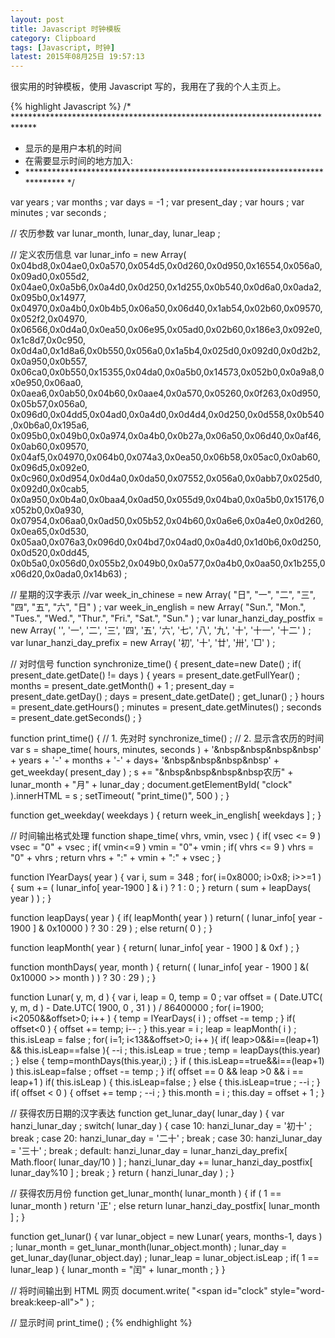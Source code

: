 ```yaml
---
layout: post
title: Javascript 时钟模板
category: Clipboard
tags: [Javascript, 时钟]
latest: 2015年08月25日 19:57:13
---
```


很实用的时钟模板，使用 Javascript 写的，我用在了我的个人主页上。

{% highlight Javascript %}
/* *****************************************************************************
* 显示的是用户本机的时间
* 在需要显示时间的地方加入: <script language="javascript" src="./js/clock.js"></script>
* ***************************************************************************** */

var years ;
var months ;
var days = -1 ;
var present_day ;
var hours ;
var minutes ;
var seconds ;

// 农历参数
var lunar_month, lunar_day, lunar_leap ;

// 定义农历信息
var lunar_info = new Array( 
0x04bd8,0x04ae0,0x0a570,0x054d5,0x0d260,0x0d950,0x16554,0x056a0,0x09ad0,0x055d2,
0x04ae0,0x0a5b6,0x0a4d0,0x0d250,0x1d255,0x0b540,0x0d6a0,0x0ada2,0x095b0,0x14977,
0x04970,0x0a4b0,0x0b4b5,0x06a50,0x06d40,0x1ab54,0x02b60,0x09570,0x052f2,0x04970,
0x06566,0x0d4a0,0x0ea50,0x06e95,0x05ad0,0x02b60,0x186e3,0x092e0,0x1c8d7,0x0c950,
0x0d4a0,0x1d8a6,0x0b550,0x056a0,0x1a5b4,0x025d0,0x092d0,0x0d2b2,0x0a950,0x0b557,
0x06ca0,0x0b550,0x15355,0x04da0,0x0a5b0,0x14573,0x052b0,0x0a9a8,0x0e950,0x06aa0,
0x0aea6,0x0ab50,0x04b60,0x0aae4,0x0a570,0x05260,0x0f263,0x0d950,0x05b57,0x056a0,
0x096d0,0x04dd5,0x04ad0,0x0a4d0,0x0d4d4,0x0d250,0x0d558,0x0b540,0x0b6a0,0x195a6,
0x095b0,0x049b0,0x0a974,0x0a4b0,0x0b27a,0x06a50,0x06d40,0x0af46,0x0ab60,0x09570,
0x04af5,0x04970,0x064b0,0x074a3,0x0ea50,0x06b58,0x05ac0,0x0ab60,0x096d5,0x092e0,
0x0c960,0x0d954,0x0d4a0,0x0da50,0x07552,0x056a0,0x0abb7,0x025d0,0x092d0,0x0cab5,
0x0a950,0x0b4a0,0x0baa4,0x0ad50,0x055d9,0x04ba0,0x0a5b0,0x15176,0x052b0,0x0a930,
0x07954,0x06aa0,0x0ad50,0x05b52,0x04b60,0x0a6e6,0x0a4e0,0x0d260,0x0ea65,0x0d530,
0x05aa0,0x076a3,0x096d0,0x04bd7,0x04ad0,0x0a4d0,0x1d0b6,0x0d250,0x0d520,0x0dd45,
0x0b5a0,0x056d0,0x055b2,0x049b0,0x0a577,0x0a4b0,0x0aa50,0x1b255,0x06d20,0x0ada0,0x14b63) ;

// 星期的汉字表示
//var week_in_chinese = new Array( "日", "一", "二", "三", "四", "五", "六", "日" ) ;
var week_in_english = new Array( "Sun.", "Mon.", "Tues.", "Wed.", "Thur.", "Fri.", "Sat.", "Sun." ) ;
var lunar_hanzi_day_postfix = new Array( '', '一', '二', '三', '四', '五', '六', '七', '八', '九', '十', '十一', '十二' ) ;
var lunar_hanzi_day_prefix = new Array( '初', '十', '廿', '卅', '□' ) ;

// 对时信号
function synchronize_time() {
	present_date=new Date() ;
	if( present_date.getDate() != days ) {
		years = present_date.getFullYear() ;
		months = present_date.getMonth() + 1 ;
		present_day = present_date.getDay() ; 
		days = present_date.getDate() ;
		get_lunar() ;
	}
	hours = present_date.getHours() ;
	minutes = present_date.getMinutes() ;
	seconds = present_date.getSeconds() ;
}

function print_time() {
	// 1. 先对时
	synchronize_time() ;
	// 2. 显示含农历的时间
	var s = shape_time( hours, minutes, seconds ) + '&nbsp&nbsp&nbsp&nbsp' + years + '-' + months + '-' + days+ '&nbsp&nbsp&nbsp&nbsp' + get_weekday( present_day ) ;
	s += "&nbsp&nbsp&nbsp&nbsp农历" + lunar_month + "月" + lunar_day ;
	document.getElementById( "clock" ).innerHTML = s ;
	setTimeout( "print_time()", 500 ) ;
}

function get_weekday( weekdays ) { 
	return week_in_english[ weekdays ] ;
}

// 时间输出格式处理
function shape_time( vhrs, vmin, vsec ) {
	if( vsec <= 9 ) vsec = "0" + vsec ;
	if( vmin<=9 ) vmin = "0"+ vmin ;
	if( vhrs <= 9 ) vhrs = "0" + vhrs ;
	return vhrs + ":" + vmin + ":" + vsec ;
}

function lYearDays( year ) {
	var i, sum = 348 ;
	for( i=0x8000; i>0x8; i>>=1 ) {
		sum += ( lunar_info[ year-1900 ] & i ) ? 1 : 0 ;
	}
	return ( sum + leapDays( year ) ) ;
}

function leapDays( year ) {
	if( leapMonth( year ) ) return( ( lunar_info[ year - 1900 ] & 0x10000 ) ? 30 : 29 ) ;
	else return( 0 ) ;
}

function leapMonth( year ) {
	return( lunar_info[ year - 1900 ] & 0xf ) ;
}

function monthDays( year, month ) {
	return( ( lunar_info[ year - 1900 ] &( 0x10000 >> month ) ) ? 30 : 29 ) ;
}

function Lunar( y, m, d ) {
	var i, leap = 0, temp = 0 ;
	var offset = ( Date.UTC( y, m, d ) - Date.UTC( 1900, 0 , 31 ) ) / 86400000 ;
	for( i=1900; i<2050&&offset>0; i++ ) { 
		temp = lYearDays( i ) ;
		offset -= temp ;
	}
	if( offset<0 ) {
		offset += temp;
		i-- ;
	}
	this.year = i ; 
	leap = leapMonth( i ) ;
	this.isLeap = false ; 
	for( i=1; i<13&&offset>0; i++ ){ 
		if( leap>0&&i==(leap+1) && this.isLeap==false ){
			--i ; 
			this.isLeap = true ;
			temp = leapDays(this.year) ;
		} else {
			temp=monthDays(this.year,i) ;
		} 
		if ( this.isLeap==true&&i==(leap+1) ) 
		this.isLeap=false ;
		offset -= temp ; 
	}
	if( offset == 0 && leap >0 && i == leap+1 )
	if( this.isLeap ) {
		this.isLeap=false ;
	} else {
		this.isLeap=true ;
		--i ; 
	}
	if( offset < 0 ) {
		offset += temp ;
		--i ;
	} 
	this.month = i ; 
	this.day = offset + 1 ;
}

// 获得农历日期的汉字表达
function get_lunar_day( lunar_day ) {
	var hanzi_lunar_day ;
	switch( lunar_day ) {
		case 10:
			hanzi_lunar_day = '初十' ;
			break ;
		case 20:
			hanzi_lunar_day = '二十' ;
			break ; 
		case 30:
			hanzi_lunar_day = '三十' ;
			break ;
		default:
			hanzi_lunar_day = lunar_hanzi_day_prefix[ Math.floor( lunar_day/10 ) ] ;
			hanzi_lunar_day += lunar_hanzi_day_postfix[ lunar_day%10 ] ;
			break ;
		}
		return ( hanzi_lunar_day ) ;
	}

// 获得农历月份
function get_lunar_month( lunar_month ) {
	if ( 1 == lunar_month ) return '正' ;
	else return lunar_hanzi_day_postfix[ lunar_month ] ;
}

function get_lunar() {
	var lunar_object = new Lunar( years, months-1, days ) ;
	lunar_month = get_lunar_month(lunar_object.month) ;
	lunar_day = get_lunar_day(lunar_object.day) ;
	lunar_leap = lunar_object.isLeap ;
	if( 1 == lunar_leap ) {
		lunar_month = "闰" + lunar_month ;
		}
}

// 将时间输出到 HTML 网页
document.write( "<span id=\"clock\" style=\"word-break:keep-all\"></span>" ) ;

// 显示时间
print_time() ;
{% endhighlight %}